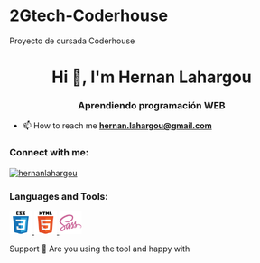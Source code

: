 # 2Gtech-Coderhouse
Proyecto de cursada Coderhouse
<h1 align="center">Hi 👋, I'm Hernan Lahargou</h1>
<h3 align="center">Aprendiendo programación WEB</h3>

- 📫 How to reach me **hernan.lahargou@gmail.com**

<h3 align="left">Connect with me:</h3>
<p align="left">
<a href="https://linkedin.com/in/hernanlahargou" target="blank"><img align="center" src="https://raw.githubusercontent.com/rahuldkjain/github-profile-readme-generator/master/src/images/icons/Social/linked-in-alt.svg" alt="hernanlahargou" height="30" width="40" /></a>
</p>

<h3 align="left">Languages and Tools:</h3>
<p align="left"> <a href="https://www.w3schools.com/css/" target="_blank"> <img src="https://raw.githubusercontent.com/devicons/devicon/master/icons/css3/css3-original-wordmark.svg" alt="css3" width="40" height="40"/> </a> <a href="https://www.w3.org/html/" target="_blank"> <img src="https://raw.githubusercontent.com/devicons/devicon/master/icons/html5/html5-original-wordmark.svg" alt="html5" width="40" height="40"/> </a> <a href="https://sass-lang.com" target="_blank"> <img src="https://raw.githubusercontent.com/devicons/devicon/master/icons/sass/sass-original.svg" alt="sass" width="40" height="40"/> </a> </p>

Support 🙏
Are you using the tool and happy with 
